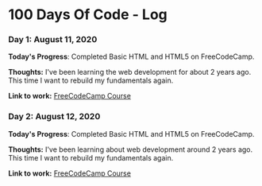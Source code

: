 # 100 Days Of Code - Log

### Day 1: August 11, 2020

**Today's Progress**: Completed Basic HTML and HTML5 on FreeCodeCamp.

**Thoughts:** I've been learning the web development for about 2 years ago. This time I want to rebuild my fundamentals again. 

**Link to work:** [FreeCodeCamp Course](https://www.freecodecamp.org/learn/)

### Day 2: August 12, 2020

**Today's Progress**: Completed Basic HTML and HTML5 on FreeCodeCamp.

**Thoughts:** I've been learning about web development around 2 years ago. This time I want to rebuild my fundamentals again. 

**Link to work:** [FreeCodeCamp Course](https://www.freecodecamp.org/learn/)

